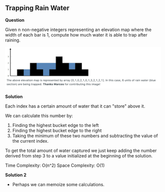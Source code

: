 <h2>Trapping Rain Water</h2>

**Question**

Given n non-negative integers representing an elevation map where the width of each bar is 1, compute how much water it is able to trap after raining.

![trapping rain water](./trappingRainWater.png)

**Solution**

Each index has a certain amount of water that it can "store" above it.

We can calculate this number by:
1) Finding the highest bucket edge to the left
2) Finding the highest bucket edge to the right
3) Taking the minimum of these two numbers and subtracting the value of the current index.

To get the total amount of water captured we just keep adding the number derived from step 3
to a value initialized at the beginning of the solution.

Time Complexity: O(n^2)
Space Complexity: O(1)

**Solution 2**

- Perhaps we can memoize some calculations.




